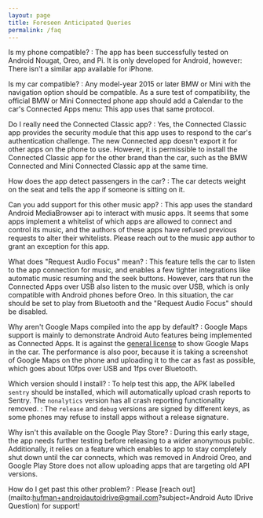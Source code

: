 ```yaml
---
layout: page
title: Foreseen Anticipated Queries
permalink: /faq
---
```


Is my phone compatible?
: The app has been successfully tested on Android Nougat, Oreo, and Pi. It is only developed for Android, however: There isn't a similar app available for iPhone.

Is my car compatible?
: Any model-year 2015 or later BMW or Mini with the navigation option should be compatible. As a sure test of compatibility, the official BMW or Mini Connected phone app should add a Calendar to the car's Connected Apps menu: This app uses that same protocol.

Do I really need the Connected Classic app?
: Yes, the Connected Classic app provides the security module that this app uses to respond to the car's authentication challenge. The new Connected app doesn't export it for other apps on the phone to use. However, it is permissible to install the Connected Classic app for the other brand than the car, such as the BMW Connected and Mini Connected Classic app at the same time.

How does the app detect passengers in the car?
: The car detects weight on the seat and tells the app if someone is sitting on it.

Can you add support for this other music app?
: This app uses the standard Android MediaBrowser api to interact with music apps. It seems that some apps implement a whitelist of which apps are allowed to connect and control its music, and the authors of these apps have refused previous requests to alter their whitelists. Please reach out to the music app author to grant an exception for this app.

What does "Request Audio Focus" mean?
: This feature tells the car to listen to the app connection for music, and enables a few tighter integrations like automatic music resuming and the seek buttons. However, cars that run the Connected Apps over USB also listen to the music over USB, which is only compatible with Android phones before Oreo. In this situation, the car should be set to play from Bluetooth and the "Request Audio Focus" should be disabled.

Why aren't Google Maps compiled into the app by default?
: Google Maps support is mainly to demonstrate Android Auto features being implemented as Connected Apps. It is against the [general license](https://cloud.google.com/maps-platform/terms/#3-license) to show Google Maps in the car. The performance is also poor, because it is taking a screenshot of Google Maps on the phone and uploading it to the car as fast as possible, which goes about 10fps over USB and 1fps over Bluetooth.

Which version should I install?
: To help test this app, the APK labelled `sentry` should be installed, which will automatically upload crash reports to Sentry. The `nonalytics` version has all crash reporting functionality removed.
: The `release` and `debug` versions are signed by different keys, as some phones may refuse to install apps without a release signature.

Why isn't this available on the Google Play Store?
: During this early stage, the app needs further testing before releasing to a wider anonymous public. Additionally, it relies on a feature which enables to app to stay completely shut down until the car connects, which was removed in Android Oreo, and Google Play Store does not allow uploading apps that are targeting old API versions.

How do I get past this other problem?
: Please [reach out](mailto:hufman+androidautoidrive@gmail.com?subject=Android Auto IDrive Question) for support!
